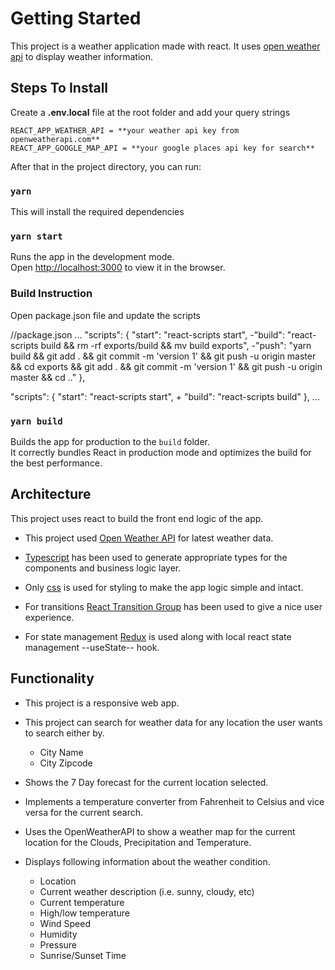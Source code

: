 # Getting Started

This project is a weather application made with react. It uses [open weather api](https://openweathermap.org/) to display weather information.

## Steps To Install

Create a **.env.local** file at the root folder and add your query strings

    REACT_APP_WEATHER_API = **your weather api key from openweatherapi.com**
    REACT_APP_GOOGLE_MAP_API = **your google places api key for search**

After that in the project directory, you can run:

### `yarn`

This will install the required dependencies

### `yarn start`

Runs the app in the development mode.\
Open [http://localhost:3000](http://localhost:3000) to view it in the browser.

### Build Instruction

Open package.json file and update the scripts

  //package.json
  ...
  "scripts": {
    "start": "react-scripts start",
    -"build": "react-scripts build && rm -rf exports/build && mv build exports",
    -"push": "yarn build && git add . && git commit -m 'version 1' && git push -u origin master && cd exports && git add . && git commit -m 'version 1' && git push -u origin master && cd .."
  },

  "scripts": {
    "start": "react-scripts start", + "build": "react-scripts build"
  },
  ...

### `yarn build`

Builds the app for production to the `build` folder.\
It correctly bundles React in production mode and optimizes the build for the best performance.

## Architecture

This project uses react to build the front end logic of the app.

- This project used [Open Weather API](https://openweathermap.org/) for latest weather data.

- [Typescript](https://www.typescriptlang.org/) has been used to generate appropriate types for the components and business logic layer.

- Only [css](https://www.w3.org/Style/CSS/Overview.en.html) is used for styling to make the app logic simple and intact.

- For transitions [React Transition Group](https://reactcommunity.org/react-transition-group/) has been used to give a nice user experience.

- For state management [Redux](https://redux.js.org/) is used along with local react state management --useState-- hook.

## Functionality

- This project is a responsive web app.

- This project can search for weather data for any location the user wants to search either by.

  - City Name
  - City Zipcode

- Shows the 7 Day forecast for the current location selected.

- Implements a temperature converter from Fahrenheit to Celsius and vice versa for the current search.

- Uses the OpenWeatherAPI to show a weather map for the current location for the Clouds, Precipitation and Temperature.

- Displays following information about the weather condition.
  - Location
  - Current weather description (i.e. sunny, cloudy, etc)
  - Current temperature
  - High/low temperature
  - Wind Speed
  - Humidity
  - Pressure
  - Sunrise/Sunset Time
